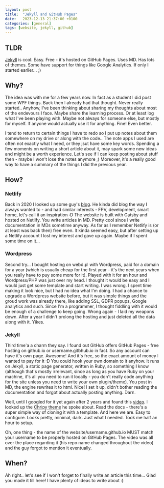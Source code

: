 ```yaml
---
layout: post
title:  "Jekyll and GitHub Pages"
date:   2023-12-13 21:37:00 +0100
categories: [general]
tags: [website, jekyll, github]
---
```


## TLDR

[Jekyll](https://github.com/jekyll/jekyll) is cool. Easy. Free - it's hosted on GitHub Pages. Uses MD. Has lots of themes. Some have support for things like Google Analytics. If only I started earlier... ;)

## Why?

The idea was with me for a few years now. In fact as a student I did post some WPF things. Back then I already had that thought. Never really started.. Anyhow, I've been thinking about sharing my thoughts about most of the endevours I face. Maybe share the learning process. Or at least log what I've been playing with. Maybe not always for someone else, but mostly for myself. If anyone would actually use it for anything. Fine! Even better.

I tend to return to certain things I have to redo so I put up notes about them somewhere on my drive or along with the code.. The note apps I used are often not exactly what I need, or they jsut have some key words. Spending a few moments on writing a short article about it, may spark some new ideas and might be a worth experience. Let's see if I can keep posting about stuff then - maybe I won't lose the notes anymore ;) Moreover, it's a really good way to have a summary of the things I did the previous year.

## How?

### Netlify

Back in 2020 I looked up some guy's [blog](https://blog.georgi-yanev.com). He kinda did blog the way I always wanted to - and had similar interests - FPV, development, smart home, let's call it an inspiration :D The website is built with Gatsby and hosted on Netlify. You write articles in MD. Pretty cool since I write documentation in MDs sometime anyway. As far as I remember Netlify is (or at least was back then) free even. It kinda seemed easy, but after setting up a Netlify account I lost my interest and gave up again. Maybe if I spent some time on it...

### Wordpress

Second try... I bought hosting on webd.pl with Wordpress, paid for a domain for a year (which is usually cheap for the first year - it's the next years when you really have to puy some more for it). Played with it for an hour and Wordpress/PHP was just over my head. I thought it would be easy and I would just get some template and start writing. I was wrong. I spent time making it look nice, but I had no idea what I'm doing. I had a chance to upgrade a Wordpress website before, but it was simple things and the groud work was already there, like adding SSL, GDPR popups, Google analytics and such. Since I'm a programmer, I thought fiddling with it would be enough of a challenge to keep going. Wrong again - I laid my weapons down. After a year I didn't prolong the hosting and just deleted all the data along with it. Yikes.

### Jekyll

Third time'a a charm they say. I found out GitHub offers GitHub Pages - free hosting on github.io or username.gitbhub.io in fact. So any account can have it's own page. Awesome! And it's free, so the exact amount of money I wanted to pay for it :D You could hook your own domain to it anyhow. It runs on Jekyll, a static page generator, written in Ruby, so something I know (although that's mostly irrelevant, since as long as you have Ruby on your machine, it's all you need to run it locally - you don't really code anything for the site unless you need to write your own plugin/theme). You post in MD, the engine rewrites it to html. Nice! I set it up, didn't bother reading the documentation and forgot about actually posting anything. Darn.

Well, until I googled for it yet again after 2 years and found this [video](https://www.youtube.com/watch?v=F8iOU1ci19Q). I looked up the [Chripy theme](https://github.com/cotes2020/jekyll-theme-chirpy) he spoke about. Read the docs - there's a super simple way of cloning it with a template. And here we are. Easy to configure. Looks pretty, minimal, dark. Just what I needed. Took me half an hour to setup.

Oh, one thing - the name of the website/username.github.io MUST match your username to be properly hosted on GitHub Pages. The video was all over the place regarding it (his repo name changed throughout the video) and the guy forgot to mention it eventually.

## When?

Ah right.. let's see if I won't forget to finally write an article this time... Glad you made it till here! I have plenty of ideas to write about :)
